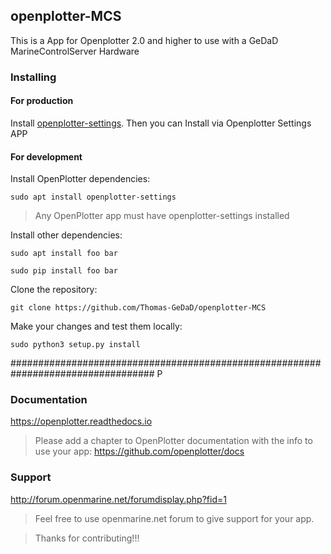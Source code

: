 ## openplotter-MCS

This is a App for Openplotter 2.0 and higher to use with a GeDaD MarineControlServer Hardware

### Installing

#### For production

Install [openplotter-settings](https://github.com/openplotter/openplotter-settings).
Then you can Install via Openplotter Settings APP


#### For development

Install OpenPlotter dependencies:

`sudo apt install openplotter-settings`

> Any OpenPlotter app must have openplotter-settings installed

Install other dependencies:

`sudo apt install foo bar`

`sudo pip install foo bar`

Clone the repository:

`git clone https://github.com/Thomas-GeDaD/openplotter-MCS`

Make your changes and test them locally:

`sudo python3 setup.py install`

##################################################################################
P

### Documentation

https://openplotter.readthedocs.io

> Please add a chapter to OpenPlotter documentation with the info to use your app: https://github.com/openplotter/docs

### Support

http://forum.openmarine.net/forumdisplay.php?fid=1

> Feel free to use openmarine.net forum to give support for your app.

> Thanks for contributing!!!
